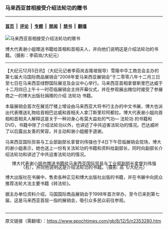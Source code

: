 ### 马来西亚首相接受介绍法轮功的赠书

---

#### [首页](../../../..?n2353280) &nbsp;|&nbsp; [评论](../../../../../epoch-comment?n2353280) &nbsp;|&nbsp; [专题](../../../../../epoch-special?n2353280) &nbsp;|&nbsp; [禁闻](../../../../../epoch-news?n2353280) &nbsp;|&nbsp; [禁书](../../../../../books?n2353280) &nbsp;|&nbsp; [翻墙](https://github.com/gfw-breaker/nogfw/blob/master/README.md?n2353280)


<div><img alt="马来西亚首相接受介绍法轮功的赠书" class="attachment-djy_600_400 size-djy_600_400 wp-post-image" src="https://i.epochtimes.com/assets/uploads/2008/12/812051051382145-600x400.jpg"/>
<div class="caption">
 <p>
  博大代表谢小姐赠送书籍给首相和首相夫人，并向他们说明这是介绍法轮功的书籍。（摄影：李茹岚/大纪元）
 </p>
</div></div><hr/><div class="post_content" id="artbody" itemprop="articleBody">
 <!-- article content begin -->
 <p>
  【大纪元12月5日讯】（大纪元记者李茹岚吉隆坡报导）雪隆中华工商总会主办的第七届大马国际商品展销会“2008年爱马来西亚展销会”于二零零八年十二月三日至七日在马来西亚绿野国际展览及会议中心举行。马来西亚首相拿督斯里巴达威于十二月四日上午十一时莅临展销会主持开幕仪式，并在参观展出摊位时接受了参展商之一的博大出版社捐赠的介绍
  <ok href="https://www.epochtimes.com/gb/tag/%E6%B3%95%E8%BD%AE%E5%8A%9F.html">
   法轮功
  </ok>
  书籍。
 </p>
 <p>
  本届展销会首次在展览厅楼上增设由马来西亚大将书行主办的中文书展，博大也派出代表赠送礼物给首相巴达威和首相夫人拿汀斯里珍阿都拉。博大代表谢小姐向首相和首相夫人解释这是关于一种对身心有莫大益处的气功—
  <ok href="https://www.epochtimes.com/gb/tag/%E6%B3%95%E8%BD%AE%E5%8A%9F.html">
   法轮功
  </ok>
  的书籍和DVD，书籍中除了介绍法轮功以外，也讲述了中共迫害法轮功的情况。巴达威听了以后露出友善的笑容，并主动和谢小姐握手道谢。
 </p>
 <p>
  马来西亚国际贸易与工业部副部长拿督刘伟强也于4日下午莅临展销会现场，博大的谢小姐表示，她也送上一份有关法轮功的书籍和资料给副部长，同时向副部长介绍法轮功和讲述了中共迫害法轮功的情况。
 </p>
 <p>
  <!--image v 1.0-->
 </p>
 <div style="line-height: 90%; text-align: center;">
  <ok href=" https://i.epochtimes.com/assets/uploads/2008/12/812051139502145-600x399.jpg" rel="noreferrer noopener" target="_blank">
   <img alt="" class="size-large wp-image-7342819" src="https://i.epochtimes.com/assets/uploads/2008/12/812051139502145-600x399.jpg" title=""/>
  </ok>
  <br/>
  <span class="bn12">
   博大代表谢小姐也赠送书籍给马来西亚国际贸易与工业部副部长拿督刘伟强（右），并向他说明这是介绍法轮功的书籍。（摄影: 高飞/大纪元）
  </span>
 </div>
 <p>
  <!-- -->
 </p>
 <p>
  博大出版社在书展中，售卖各种正见和博大出版社出版的书籍，并在书展中向民众推荐法轮大法主要书籍《转法轮》。
 </p>
 <p>
  据主办单位资料介绍，马国国际商品展销会于1998年首次举办，至今已来到第七届，这是马来西亚首屈一指的展销会，吸引众多民众前往参观。
  <br/>
  <font color="#ffffff">
   (http://www.dajiyuan.com)
  </font>
 </p>
 <!-- article content end -->
 <div id="below_article_ad">
 </div>
</div>


---

原文链接（需翻墙）：https://www.epochtimes.com/gb/8/12/5/n2353280.htm